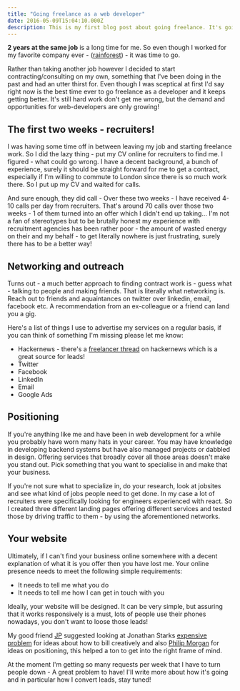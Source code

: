 ```yaml
---
title: "Going freelance as a web developer"
date: 2016-05-09T15:04:10.000Z
description: This is my first blog post about going freelance. It's going really well so far, I want to share what and how I'm doing in the hope that others can learn from my mistakes!
---
```


__2 years at the same job__ is a long time for me. So even though I worked for my favorite company ever - ([rainforest](https://www.rainforestqa.com/)) - it was time to go.

Rather than taking another job however I decided to start contracting/consulting on my own, something that I've been doing in the past and had an utter thirst for. Even though I was sceptical at first I'd say right now is the best time ever to go freelance as a developer and it keeps getting better. It's still hard work don't get me wrong, but the demand and opportunities for web-developers are only growing!

## The first two weeks - recruiters!
I was having some time off in between leaving my job and starting freelance work. So I did the lazy thing - put my CV online for recruiters to find me. I figured - what could go wrong. I have a decent background, a bunch of experience, surely it should be straight forward for me to get a contract, especially if I'm willing to commute to London since there is so much work there. So I put up my CV and waited for calls.

And sure enough, they did call - Over these two weeks - I have received 4-10 calls per day from recruiters. That's around 70 calls over those two weeks - 1 of them turned into an offer which I didn't end up taking...
I'm not a fan of stereotypes but to be brutally honest my experience with recruitment agencies has been rather poor - the amount of wasted energy on their and my behalf - to get literally nowhere is just frustrating, surely there has to be a better way!

## Networking and outreach
Turns out - a much better approach to finding contract work is - guess what - talking to people and making friends. That is literally what networking is. Reach out to friends and aquaintances on twitter over linkedin, email, facebook etc. A recommendation from an ex-colleague or a friend can land you a gig.

Here's a list of things I use to advertise my services on a regular basis, if you can think of something I'm missing please let me know:
- Hackernews - there's a [freelancer thread](https://news.ycombinator.com/item?id=13764729) on hackernews which is a great source for leads!
- Twitter
- Facebook
- LinkedIn
- Email
- Google Ads


## Positioning
If you're anything like me and have been in web development for a while you probably have worn many hats in your career. You may have knowledge in developing backend systems but have also managed projects or dabbled in design. Offering services that broadly cover all those areas doesn't make you stand out. Pick something that you want to specialise in and make that your business.

If you're not sure what to specialize in, do your research, look at jobsites and see what kind of jobs people need to get done. In my case a lot of recruiters were specifically looking for engineers experienced with react. So I created three different landing pages offering different services and tested those by driving traffic to them - by using the aforementioned networks.

## Your website
Ultimately, if I can't find your business online somewhere with a decent explanation of what it is you offer then you have lost me. Your online presence needs to meet the following simple requirements:
- It needs to tell me what you do
- It needs to tell me how I can get in touch with you

Ideally, your website will be designed. It can be very simple, but assuring that it works responsively is a must, lots of people use their phones nowadays, you don't want to loose those leads!

My good friend [JP](https://twitter.com/jipiboily) suggested looking at Jonathan Starks [expensive problem](https://expensiveproblem.com/) for ideas about how to bill creatively and also [Philip Morgan](https://doubleyourfreelancing.com/category/branding-and-positioning/?ref=j) for ideas on positioning, this helped a ton to get into the right frame of mind.

At the moment I'm getting so many requests per week that I have to turn people down - A great problem to have! I'll write more about how it's going and in particular how I convert leads, stay tuned!
